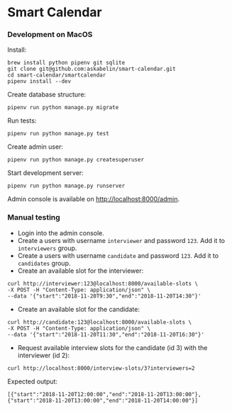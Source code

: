 # Smart Calendar

### Development on MacOS

Install:

    brew install python pipenv git sqlite
    git clone git@github.com:askabelin/smart-calendar.git
    cd smart-calendar/smartcalendar
    pipenv install --dev
    
Create database structure:

    pipenv run python manage.py migrate
    
Run tests:   
 
    pipenv run python manage.py test
    
Create admin user:

    pipenv run python manage.py createsuperuser

Start development server:
 
    pipenv run python manage.py runserver

Admin console is available on [http://localhost:8000/admin](http://localhost:8000/admin).


### Manual testing

* Login into the admin console.
* Create a users with username `interviewer` and password `123`. Add it to `interviewers` group.
* Create a users with username `candidate` and password `123`. Add it to `candidates` group.
* Create an available slot for the interviewer:
```
curl http://interviewer:123@localhost:8000/available-slots \
-X POST -H "Content-Type: application/json" \
--data '{"start":"2018-11-20T9:30","end":"2018-11-20T14:30"}'
```
* Create an available slot for the candidate:
```
curl http://candidate:123@localhost:8000/available-slots \
-X POST -H "Content-Type: application/json" \
--data '{"start":"2018-11-20T11:30","end":"2018-11-20T16:30"}'
``` 
* Request available interview slots for the candidate (id 3) with the interviewer (id 2):
```
curl http://localhost:8000/interview-slots/3?interviewers=2
```

Expected output:
```
[{"start":"2018-11-20T12:00:00","end":"2018-11-20T13:00:00"},
{"start":"2018-11-20T13:00:00","end":"2018-11-20T14:00:00"}]
```

